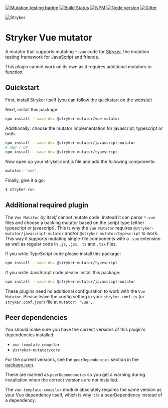 [![Mutation testing badge](https://img.shields.io/endpoint?style=flat&url=https%3A%2F%2Fbadge-api.stryker-mutator.io%2Fgithub.com%2Fstryker-mutator%2Fstryker%2Fmaster%3Fmodule%3Dvue-mutator)](https://dashboard.stryker-mutator.io/reports/github.com/stryker-mutator/stryker/master?module=vue-mutator)
[![Build Status](https://github.com/stryker-mutator/stryker/workflows/CI/badge.svg)](https://github.com/stryker-mutator/stryker/actions?query=workflow%3ACI+branch%3Amaster)
[![NPM](https://img.shields.io/npm/dm/@stryker-mutator/vue-mutator.svg)](https://www.npmjs.com/package/@stryker-mutator/vue-mutator)
[![Node version](https://img.shields.io/node/v/@stryker-mutator/vue-mutator.svg)](https://img.shields.io/node/v/@stryker-mutator/vue-mutator.svg)
[![Gitter](https://badges.gitter.im/stryker-mutator/stryker.svg)](https://gitter.im/stryker-mutator/stryker?utm_source=badge&utm_medium=badge&utm_campaign=pr-badge)

![Stryker](https://github.com/stryker-mutator/stryker/raw/master/stryker-80x80.png)

# Stryker Vue mutator

A mutator that supports mutating `*.vue` code for [Stryker](https://stryker-mutator.io), the mutation testing framework for JavaScript and friends.

This plugin cannot work on its own as it requires additional mutators to function.

## Quickstart

First, install Stryker itself (you can follow the [quickstart on the website](https://stryker-mutator.io/quickstart.html))

Next, install this package:

```bash
npm install --save-dev @stryker-mutator/vue-mutator
```

Additionally: choose the mutator implementation for javascript, typescript or both.

```bash
npm install --save-dev @stryker-mutator/javascript-mutator
# AND / OR
npm install --save-dev @stryker-mutator/typescript
```

Now open up your stryker.conf.js file and add the following components:

```javascript
mutator: 'vue',
```

Finally, give it a go:

```bash
$ stryker run
```

## Additional required plugin

The `Vue Mutator` _by itself_ cannot mutate code. Instead it can parse `*.vue` files and choose a backing mutator based on the script type (either typescript or javascript). This is why the `Vue Mutator` requires `@stryker-mutator/javascript-mutator` and/or `@stryker-mutator/typescript` to work. This way it supports mutating single-file components with a `.vue` extension as well as regular code in `.js`, `.jsx`, `.ts` and `.tsx` files.

If you write TypeScript code please install this package:

```bash
npm install --save-dev @stryker-mutator/typescript
```

If you write JavaScript code please install this package:
```bash
npm install --save-dev @stryker-mutator/javascript-mutator
```

These plugins need no additional configuration to work with the `Vue Mutator`. Please leave the config setting in your `stryker.conf.js` (or `stryker.conf.json`) file at `mutator: 'vue',`.

## Peer dependencies

You should make sure you have the correct versions of this plugin's dependencies installed:

* `vue-template-compiler`
* `@stryker-mutator/core`

For the current versions, see the `peerDependencies` section in the [package.json](https://github.com/stryker-mutator/stryker/blob/master/packages/vue-mutator/package.json).

These are marked as `peerDependencies` so you get a warning during installation when the correct versions are not installed.

The `vue-template-compiler` module absolutely requires the same version as your Vue dependency itself, which is why it is a peerDependency instead of a dependency.